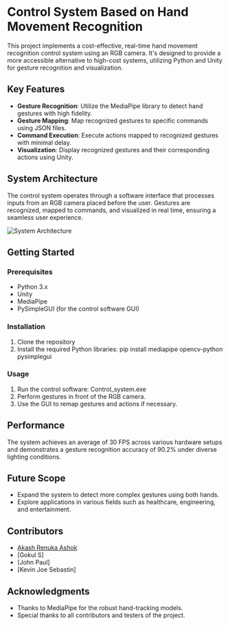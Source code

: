 # Control System Based on Hand Movement Recognition

This project implements a cost-effective, real-time hand movement recognition control system using an RGB camera. It's designed to provide a more accessible alternative to high-cost systems, utilizing Python and Unity for gesture recognition and visualization.

## Key Features

- **Gesture Recognition**: Utilize the MediaPipe library to detect hand gestures with high fidelity.
- **Gesture Mapping**: Map recognized gestures to specific commands using JSON files.
- **Command Execution**: Execute actions mapped to recognized gestures with minimal delay.
- **Visualization**: Display recognized gestures and their corresponding actions using Unity.

## System Architecture

The control system operates through a software interface that processes inputs from an RGB camera placed before the user. Gestures are recognized, mapped to commands, and visualized in real time, ensuring a seamless user experience.

![System Architecture](link-to-image)

## Getting Started

### Prerequisites

- Python 3.x
- Unity
- MediaPipe
- PySimpleGUI (for the control software GUI)

### Installation

1. Clone the repository
2. Install the required Python libraries:
pip install mediapipe opencv-python pysimplegui

### Usage

1. Run the control software: Control_system.exe
2. Perform gestures in front of the RGB camera.
3. Use the GUI to remap gestures and actions if necessary.

## Performance

The system achieves an average of 30 FPS across various hardware setups and demonstrates a gesture recognition accuracy of 90.2% under diverse lighting conditions.

## Future Scope

- Expand the system to detect more complex gestures using both hands.
- Explore applications in various fields such as healthcare, engineering, and entertainment.

## Contributors

- [Akash Renuka Ashok](https://github.com/akashRashok)
- [Gokul S]
- [John Paul]
- [Kevin Joe Sebastin]


## Acknowledgments

- Thanks to MediaPipe for the robust hand-tracking models.
- Special thanks to all contributors and testers of the project.
